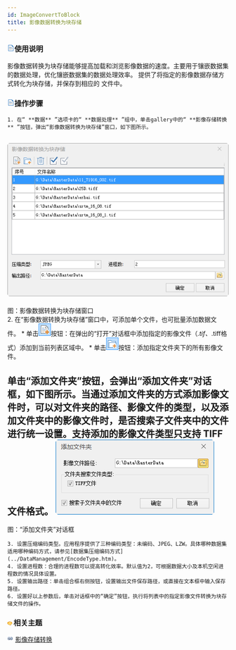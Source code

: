 ```yaml
---
id: ImageConvertToBlock
title: 影像数据转换为块存储
---
```

### ![](../../img/read.gif)使用说明

影像数据转换为块存储能够提高加载和浏览影像数据的速度。主要用于镶嵌数据集的数据处理，优化镶嵌数据集的数据处理效率。
提供了将指定的影像数据存储方式转化为块存储，并保存到相应的 文件中。

### ![](../../img/read.gif)操作步骤

    1. 在“ **数据** ”选项卡的“ **数据处理** ”组中，单击gallery中的“ **影像存储转换** ”按钮，弹出“影像数据转换为块存储”窗口，如下图所示。
![](img/ImageStorageConversion.png)  
---  
图：影像数据转换为块存储窗口  
    2. 在“影像数据转换为块存储”窗口中，可添加单个文件，也可批量添加数据文件。 
      * 单击![](../../img/AddBNT.png)按钮：在弹出的“打开”对话框中添加指定的影像文件（*.tif、*.tiff格式）添加到当前列表区域中。
      * 单击![](../../img/AddDataButton1.png)按钮：添加指定文件夹下的所有影像文件。

单击“添加文件夹”按钮，会弹出“添加文件夹”对话框，如下图所示。当通过添加文件夹的方式添加影像文件时，可以对文件夹的路径、影像文件的类型，以及添加文件夹中的影像文件时，是否搜索子文件夹中的文件进行统一设置。支持添加的影像文件类型只支持
TIFF文件格式。  ![](img/AddFolderSetting.png)  
---  
图：“添加文件夹”对话框  
  
    3. 设置压缩编码类型。应用程序提供了三种编码类型：未编码、JPEG、LZW。具体哪种数据集适用哪种编码方式，请参见[数据集压缩编码方式](../DataManagement/EncodeType.htm)。
    4. 设置进程数：合理的进程数可以提高转化效率。默认值为2，可根据数据大小及本机空闲进程数的情况具体设置。
    5. 设置输出路径：单击组合框右侧按钮，设置输出文件保存路径，或直接在文本框中输入保存路径。
    6. 设置好以上参数后，单击对话框中的“确定”按钮，执行将列表中的指定影像文件转换为块存储文件的操作。

### ![](../../img/seealso.png)相关主题

![](../../img/smalltitle.png) [影像存储转换](ImageStorageConversion.htm)

  



